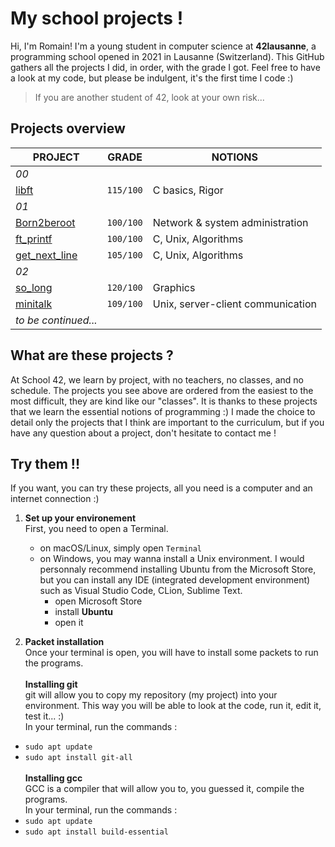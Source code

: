 # My school projects !

Hi, I'm Romain! I'm a young student in computer science at **42lausanne**, a programming school opened in 2021 in Lausanne (Switzerland). 
This GitHub gathers all the projects I did, in order, with the grade I got. 
Feel free to have a look at my code, but please be indulgent, it's the first time I code :)
> If you are another student of 42, look at your own risk...

## Projects overview

|PROJECT	|GRADE	|NOTIONS	|
|-----------|-------|-----------|
|_00_
|[libft](https://github.com/passionroro/42cursus-libft)							|`115/100`	|C basics, Rigor	|
|_01_																						 
|[Born2beroot](https://github.com/passionroro/42cursus-Born2beroot)				|`100/100`	|Network & system administration	|
|[ft_printf](https://github.com/passionroro/42cursus-ft_printf)					|`100/100`	|C, Unix, Algorithms	|
|[get_next_line](https://github.com/passionroro/42curses-get_next_line)			|`105/100`	|C, Unix, Algorithms	|
|_02_          ||
|[so_long](https://github.com/passionroro/42cursus-so_long)						|`120/100`	|Graphics	|
|[minitalk](https://github.com/passionroro/42cursus-minitalk)					|`109/100`	|Unix, server-client communication	|
|_to be continued..._

## What are these projects ?

At School 42, we learn by project, with no teachers, no classes, and no schedule. 
The projects you see above are ordered from the easiest to the most difficult, they are kind like our "classes". It is thanks to these projects that we learn the essential notions of programming :)
I made the choice to detail only the projects that I think are important to the curriculum, but if you have any question about a project, don't hesitate to contact me !

## Try them !!

If you want, you can try these projects, all you need is a computer and an internet connection :)

1) **Set up your environement**\
First, you need to open a Terminal.
	- on macOS/Linux, simply open `Terminal`
	- on Windows, you may wanna install a Unix environment. I would personnaly recommend installing Ubuntu from the Microsoft Store, but you can install any IDE (integrated development environment) such as Visual Studio Code, CLion, Sublime Text.
		- open Microsoft Store
		- install **Ubuntu**
		- open it

2) **Packet installation**\
Once your terminal is open, you will have to install some packets to run the programs.\
\
**Installing git**\
git will allow you to copy my repository (my project) into your environment. This way you will be able to look at the code, run it, edit it, test it... :)\
In your terminal, run the commands : 
 - `sudo apt update`
 - `sudo apt install git-all`\
\
**Installing gcc**\
GCC is a compiler that will allow you to, you guessed it, compile the programs.\
In your terminal, run the commands : 
 - `sudo apt update`
 - `sudo apt install build-essential`
